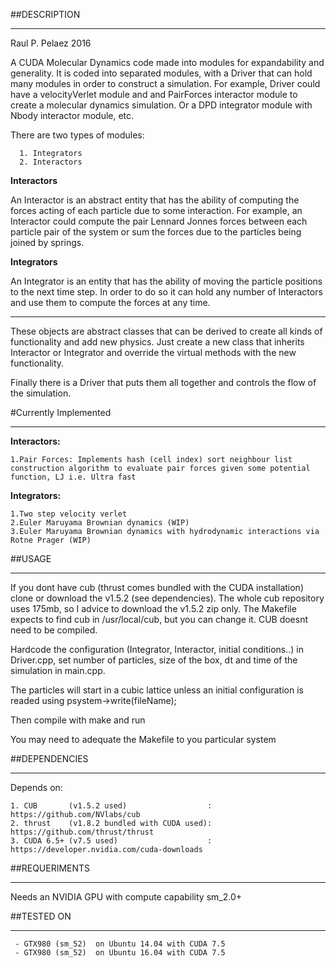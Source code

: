 ##DESCRIPTION

-----------------
Raul P. Pelaez 2016

A CUDA Molecular Dynamics code made into modules for expandability and generality.
It is coded into separated modules, with a Driver that can hold many modules in order to construct a simulation. For example, Driver could have a velocityVerlet module and and PairForces interactor module to create a molecular dynamics simulation. Or a DPD integrator module with Nbody interactor module, etc.

There are two types of modules:

      1. Integrators
      2. Interactors

**Interactors**

An Interactor is an abstract entity that has the ability of computing the forces acting of each particle due to some interaction.
For example, an Interactor could compute the pair Lennard Jonnes forces between each particle pair of the system or sum the forces due to the particles being joined by springs. 

**Integrators**

An Integrator is an entity that has the ability of moving the particle positions to the next time step. 
In order to do so it can hold any number of Interactors and use them to compute the forces at any time.

----------------

These objects are abstract classes that can be derived to create all kinds of functionality and add new physics. Just create a new class that inherits Interactor or Integrator and override the virtual methods with the new functionality.


Finally there is a Driver that puts them all together and controls the flow of the simulation.


#Currently Implemented

-----------------------
**Interactors:**

	1.Pair Forces: Implements hash (cell index) sort neighbour list construction algorithm to evaluate pair forces given some potential function, LJ i.e. Ultra fast
		
	
**Integrators:**

	1.Two step velocity verlet
	2.Euler Maruyama Brownian dynamics (WIP)
	3.Euler Maruyama Brownian dynamics with hydrodynamic interactions via Rotne Prager (WIP)

##USAGE

-------------------
If you dont have cub (thrust comes bundled with the CUDA installation) clone or download the v1.5.2 (see dependencies).
The whole cub repository uses 175mb, so I advice to download the v1.5.2 zip only.
The Makefile expects to find cub in /usr/local/cub, but you can change it. CUB doesnt need to be compiled.

Hardcode the configuration (Integrator, Interactor, initial conditions..) in Driver.cpp, set number of particles, size of the box, dt and time of the simulation in main.cpp.

The particles will start in a cubic lattice unless an initial configuration is readed using psystem->write(fileName);

Then compile with make and run

You may need to adequate the Makefile to you particular system

##DEPENDENCIES

---------------------
Depends on:

	1. CUB       (v1.5.2 used)                  :   https://github.com/NVlabs/cub
	2. thrust    (v1.8.2 bundled with CUDA used):   https://github.com/thrust/thrust
	3. CUDA 6.5+ (v7.5 used)                    :   https://developer.nvidia.com/cuda-downloads


##REQUERIMENTS

--------------------
Needs an NVIDIA GPU with compute capability sm_2.0+

##TESTED ON

------------
	 - GTX980 (sm_52)  on Ubuntu 14.04 with CUDA 7.5
     - GTX980 (sm_52)  on Ubuntu 16.04 with CUDA 7.5
